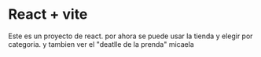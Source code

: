 # React + vite
Este es un proyecto de react. por ahora se puede usar la tienda y elegir por categoria.
y tambien ver el "deatlle de la prenda"
micaela

